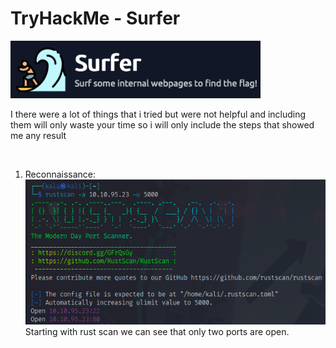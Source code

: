 <h1>TryHackMe - Surfer</h1>
<img src="./img/logo.png" alt="logo" width="400">
<p>I there were a lot of things that i tried but were not helpful and including them will only waste your time so i will only include the steps that showed me any result</p>
<br>
<ol>
    <li>
        Reconnaissance:<br>
        <img src="./img/rustscan.png" alt="rustscan" width="500">
        Starting with rust scan we can see that only two ports are open.
    </li>
</ol>